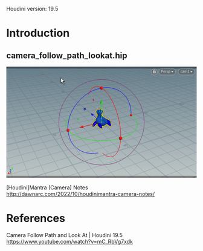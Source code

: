 Houdini version: 19.5

# Introduction

## camera_follow_path_lookat.hip

![screenshoots01](./screenshots/camera_follow_path_lookat.gif)

[Houdini]Mantra (Camera) Notes  
http://dawnarc.com/2022/10/houdinimantra-camera-notes/

# References

Camera Follow Path and Look At | Houdini 19.5  
https://www.youtube.com/watch?v=mC_RbVg7xdk